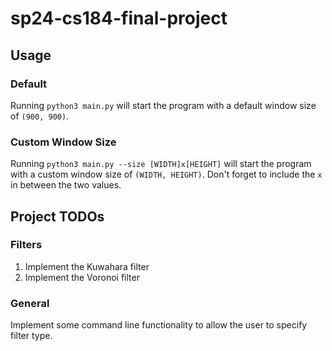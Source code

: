 # sp24-cs184-final-project

## Usage

### Default

Running `python3 main.py` will start the program with a default window size of `(900, 900)`.

### Custom Window Size

Running `python3 main.py --size [WIDTH]x[HEIGHT]` will start the program with a custom window size of `(WIDTH, HEIGHT)`. Don't forget to include the `x` in between the two values.

## Project TODOs

### Filters

1. Implement the Kuwahara filter
2. Implement the Voronoi filter

### General

Implement some command line functionality to allow the user to specify filter type.

